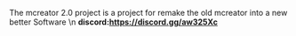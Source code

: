 The mcreator 2.0 project is a project for remake the old mcreator into a new better Software
\n
**discord:https://discord.gg/aw325Xc**
